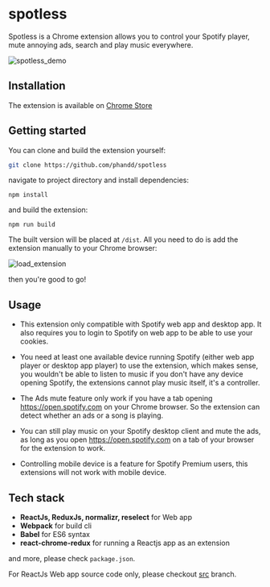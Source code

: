# spotless
Spotless is a Chrome extension allows you to control your Spotify player, mute annoying ads, search and play music everywhere.

 ![spotless_demo](https://user-images.githubusercontent.com/20087095/56844564-75cd6680-68dc-11e9-8cbc-e8755a6a3bab.gif)

## Installation
The extension is available on [Chrome Store](https://chrome.google.com/webstore/detail/spotless/allccgoelledmdfenijoodhcfjndddjh)
## Getting started
You can clone and build the extension yourself:

```sh
git clone https://github.com/phandd/spotless
```
navigate to project directory and install dependencies:
```
npm install
```
and build the extension:
```
npm run build
```

The built version will be placed at `/dist`. All you need to do is add the extension manually to your Chrome browser:

![load_extension](https://user-images.githubusercontent.com/20087095/56460498-e00e7480-63cd-11e9-9ed1-3b66381d8039.gif)

then you're good to go!

## Usage
 - This extension only compatible with Spotify web app and desktop app. It also requires you to login to Spotify on web app to be able to use your cookies.

 - You need at least one available device running Spotify (either web app player or desktop app player) to use the extension, which makes sense, you wouldn't be able to listen to music if you don't have any device opening Spotify, the extensions cannot play music itself, it's a controller.

- The Ads mute feature only work if you have a tab opening https://open.spotify.com on your Chrome browser. So the extension can detect whether an ads or a song is playing.

- You can still play music on your Spotify desktop client and mute the ads, as long as you open https://open.spotify.com on a tab of your browser for the extension to work.

 - Controlling mobile device is a feature for Spotify Premium users, this extensions will not work with mobile device.
 
## Tech stack
 - **ReactJs, ReduxJs, normalizr, reselect** for Web app
 - **Webpack** for build cli
 - **Babel** for ES6 syntax
 - **react-chrome-redux** for running a Reactjs app as an extension
 
 and more, please check `package.json`.

For ReactJs Web app source code only, please checkout [src](https://github.com/phandd/spotless/tree/src) branch.

